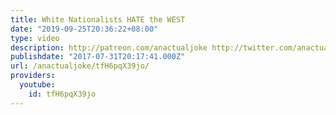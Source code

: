 ```yaml
---
title: White Nationalists HATE the WEST
date: "2019-09-25T20:36:22+08:00"
type: video
description: http://patreon.com/anactualjoke http://twitter.com/anactualjoke
publishdate: "2017-07-31T20:17:41.000Z"
url: /anactualjoke/tfH6pqX39jo/
providers:
  youtube:
    id: tfH6pqX39jo
---
```

